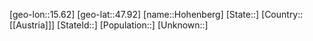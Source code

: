 ﻿---
location: [47.92,15.62]
type: City
tags:
- geo/City


SpocWebEntityId: 30976
isDeleted: false
confidential: public

---
[geo-lon::15.62]
[geo-lat::47.92]
[name::Hohenberg]
[State::]
[Country::[[Austria]]]
[StateId::]
[Population::]
[Unknown::]

